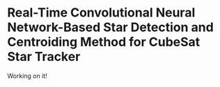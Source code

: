 # Real-Time Convolutional Neural Network-Based Star Detection and Centroiding Method for CubeSat Star Tracker
Working on it!